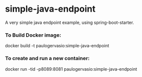 # simple-java-endpoint
A very simple java endpoint example, using spring-boot-starter.


### To Build Docker image:
docker build -t paulogervasio:simple-java-endpoint

### To create and run a new container:
docker run -tid -p8089:8081 paulogervasio:simple-java-endpoint
